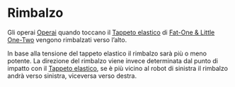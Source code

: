 # Rimbalzo

Gli operai [Operai](Operai%202198dd804f9f49acbab409b65fb9eeab.md) quando toccano il [Tappeto elastico](Tappeto%20elastico%20a26ea6ed8b8e469f926ce4cf52e97465.md) di [Fat-One & Little One-Two](Fat-One%20&%20Little%20One-Two%20e1d7244d93d1494089bc54e871e51a92.md)  vengono rimbalzati verso l’alto.

In base alla tensione del tappeto elastico il rimbalzo sarà più o meno potente. La direzione del rimbalzo viene invece determinata dal punto di impatto con il [Tappeto elastico](Tappeto%20elastico%20a26ea6ed8b8e469f926ce4cf52e97465.md), se è più vicino al robot di sinistra il rimbalzo andrà verso sinistra, viceversa verso destra.